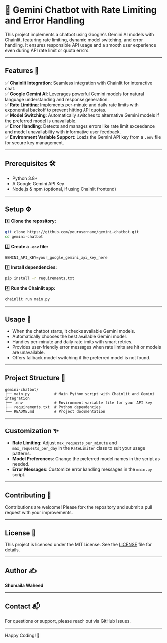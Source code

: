 # 🤖 Gemini Chatbot with Rate Limiting and Error Handling

This project implements a chatbot using Google's Gemini AI models with Chainlit, featuring rate limiting, dynamic model switching, and error handling. It ensures responsible API usage and a smooth user experience even during API rate limit or quota errors.

---

## Features 🚀

✅ **Chainlit Integration**: Seamless integration with Chainlit for interactive chat.  
✅ **Google Gemini AI**: Leverages powerful Gemini models for natural language understanding and response generation.  
✅ **Rate Limiting**: Implements per-minute and daily rate limits with exponential backoff to prevent hitting API quotas.  
✅ **Model Switching**: Automatically switches to alternative Gemini models if the preferred model is unavailable.  
✅ **Error Handling**: Detects and manages errors like rate limit exceedance and model unavailability with informative user feedback.  
✅ **Environment Variable Support**: Loads the Gemini API key from a `.env` file for secure key management.

---

## Prerequisites 🛠️

- Python 3.8+
- A Google Gemini API Key
- Node.js & npm (optional, if using Chainlit frontend)

---

## Setup ⚙️

1️⃣ **Clone the repository:**
```bash
git clone https://github.com/yourusername/gemini-chatbot.git
cd gemini-chatbot
````

2️⃣ **Create a `.env` file:**

```env
GEMINI_API_KEY=your_google_gemini_api_key_here
```

3️⃣ **Install dependencies:**

```bash
pip install -r requirements.txt
```

4️⃣ **Run the Chainlit app:**

```bash
chainlit run main.py
```

---

## Usage 📝

* When the chatbot starts, it checks available Gemini models.
* Automatically chooses the best available Gemini model.
* Handles per-minute and daily rate limits with smart retries.
* Provides user-friendly error messages when rate limits are hit or models are unavailable.
* Offers fallback model switching if the preferred model is not found.

---

## Project Structure 📁

```
gemini-chatbot/
├── main.py           # Main Python script with Chainlit and Gemini integration
├── .env              # Environment variable file for your API key
├── requirements.txt  # Python dependencies
└── README.md         # Project documentation
```

---

## Customization ✨

* **Rate Limiting**: Adjust `max_requests_per_minute` and `max_requests_per_day` in the `RateLimiter` class to suit your usage patterns.
* **Model Preferences**: Change the preferred model names in the script as needed.
* **Error Messages**: Customize error handling messages in the `main.py` script.

---

## Contributing 🤝

Contributions are welcome! Please fork the repository and submit a pull request with your improvements.

---

## License 📄

This project is licensed under the MIT License. See the [LICENSE](LICENSE) file for details.

---

## Author ✍️

**Shumaila Waheed**

---

## Contact 📬

For questions or support, please reach out via GitHub Issues.

---

Happy Coding! 🎉

```
